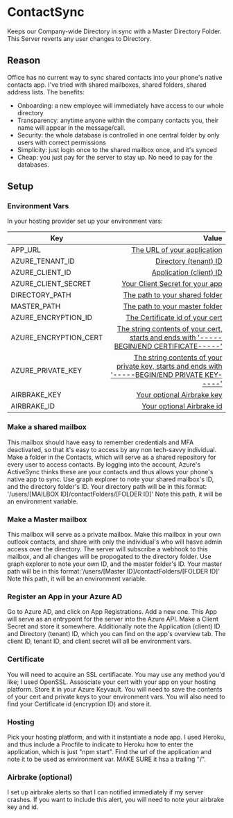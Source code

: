 # ContactSync

Keeps our Company-wide Directory in sync with a Master Directory Folder. This Server reverts any user changes to Directory.

## Reason

Office has no current way to sync shared contacts into your phone's native contacts app. I've tried with shared mailboxes, shared folders, shared address lists.
The benefits:
* Onboarding: a new employee will immediately have access to our whole directory
* Transparency: anytime anyone within the company contacts you, their name will appear in the message/call.
* Security: the whole database is controlled in one central folder by only users with correct permissions
* Simplicity: just login once to the shared mailbox once, and it's synced
* Cheap: you just pay for the server to stay up. No need to pay for the databases.

## Setup

### Environment Vars

In your hosting provider set up your environment vars:

| Key           | Value      |
| ------------- | ----------:|
| APP_URL      |   [The URL of your application](#hosting)  |
| AZURE_TENANT_ID      |   [Directory (tenant) ID](#register_an_app_in_your_azure_ad)|
| AZURE_CLIENT_ID      |   [Application (client) ID](#register_an_app_in_your_azure_ad)  |
| AZURE_CLIENT_SECRET      |   [Your Client Secret for your app](#register_an_app_in_your_azure_ad)  |
| DIRECTORY_PATH      |   [The path to your shared folder](#make_a_shared_mailbox)  |
| MASTER_PATH      |   [The path to your master folder](#make_a_master_mailbox)  |
| AZURE_ENCRYPTION_ID      |   [The Certificate id of your cert](#certificate)  |
| AZURE_ENCRYPTION_CERT      |   [The string contents of your cert, starts and ends with '-----BEGIN/END CERTIFICATE-----'](#certificate)  |
| AZURE_PRIVATE_KEY      |   [The string contents of your private key, starts and ends with '-----BEGIN/END PRIVATE KEY-----'](#certificate)  |
| AIRBRAKE_KEY      |   [Your optional Airbrake key](#airbrake_(optional))  |
| AIRBRAKE_ID      |    [Your optional Airbrake id](#airbrake_(optional))  |




### Make a shared mailbox

This mailbox should have easy to remember credentials and MFA deactivated, so that it's easy to access by any non tech-savvy individual. Make a folder in the Contacts, which will serve as a shared repository for every user to access contacts. By logging into the account, Azure's ActiveSync thinks these are your contacts and thus allows your phone's native app to sync. Use graph explorer to note your shared mailbox's ID, and the directory folder's ID. Your directory path will be in this format: '/users/[MAILBOX ID]/contactFolders/[FOLDER ID]' Note this path, it will be an environment variable.

### Make a Master mailbox

This mailbox will serve as a private mailbox. Make this mailbox in your own outlook contacts, and share with only the individual's who will hasve admin access over the directory. The server will subscribe a webhook to this mailbox, and all changes will be propogated to the directory folder. Use graph explorer to note your own ID, and the master folder's ID. Your master path will be in this format:'/users/[Master ID]/contactFolders/[FOLDER ID]' Note this path, it will be an environment variable.

### Register an App in your Azure AD

Go to Azure AD, and click on App Registrations. Add a new one. This App will serve as an entrypoint for the server into the Azure API. Make a Client Secret and store it somewhere. Additionally note the Application (client) ID and Directory (tenant) ID, which you can find on the app's overview tab. The client ID, tenant ID, and client secret will all be environment vars.

### Certificate

You will need to acquire an SSL certifiacate. You may use any method you'd like; I used OpenSSL. Assosciate your cert with your app on your hosting platform. Store it in your Azure Keyvault. You will need to save the contents of your cert and private keys to your environment vars. You will also need to find your Certificate id (encryption ID) and store it.

### Hosting

Pick your hosting platform, and with it instantiate a node app. I used Heroku, and thus include a Procfile to indicate to Heroku how to enter the application, which is just "npm start". Find the url of the application and note it to be used as environment var. MAKE SURE it hsa a trailing "/". 



### Airbrake (optional)

I set up airbrake alerts so that I can notified immediately if my server crashes. If you want to include this alert, you will need to note your airbrake key and id. 




